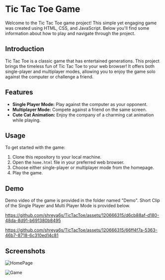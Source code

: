 # Tic Tac Toe Game

Welcome to the Tic Tac Toe game project! This simple yet engaging game was created using HTML, CSS, and JavaScript. Below you'll find some information about how to play and navigate through the project.

## Introduction

Tic Tac Toe is a classic game that has entertained generations. This project brings the timeless fun of Tic Tac Toe to your web browser! It offers both single-player and multiplayer modes, allowing you to enjoy the game solo against the computer or challenge a friend.

## Features

- **Single Player Mode:** Play against the computer as your opponent.
- **Multiplayer Mode:** Compete against a friend on the same screen.
- **Cute Cat Animation:** Enjoy the company of a charming cat animation while playing.

## Usage

To get started with the game:
1. Clone this repository to your local machine.
2. Open the `home.html` file in your preferred web browser.
3. Choose either single-player or multiplayer mode from the homepage.
4. Play the game.

## Demo

Demo video of the game is provided in the folder named "Demo".
Short Clip of the Single Player and Multi Player Mode is provided below.

https://github.com/shreya6s/TicTacToe/assets/120666315/d6cb88af-d180-48da-8d91-b691380b8495


https://github.com/shreya6s/TicTacToe/assets/120666315/66ff4f7a-5363-46b7-8718-6c310ed14c81


## Screenshots
![HomePage](https://github.com/shreya6s/TicTacToe/assets/120666315/505440b1-6325-49bb-a157-187de12732d9)


![Game](https://github.com/shreya6s/TicTacToe/assets/120666315/5214bac2-c0ba-46f9-a61b-ea8d6ab789d8)
